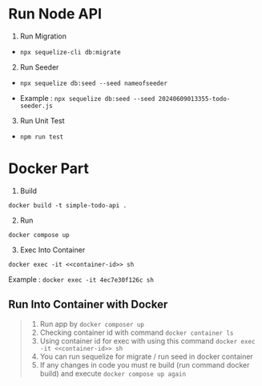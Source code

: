 # Run Node API

1. Run Migration
- `npx sequelize-cli db:migrate`

2. Run Seeder
- `npx sequelize db:seed --seed nameofseeder`

 - Example : 
    `npx sequelize db:seed --seed 20240609013355-todo-seeder.js`

3. Run Unit Test
- `npm run test`


# Docker Part

1. Build

`docker build -t simple-todo-api .`

2. Run

`docker compose up`

3. Exec Into Container

`docker exec -it <<container-id>> sh`

Example : `docker exec -it 4ec7e30f126c sh`

## Run Into Container with Docker

> 1. Run app by `docker composer up`
> 2. Checking container id with command `docker container ls`
> 3. Using container id for exec with using this command `docker exec -it <<container-id>> sh`
> 4. You can run sequelize for migrate / run seed in docker container
> 5. If any changes in code you must re build (run command docker build) and execute `docker compose up again`


